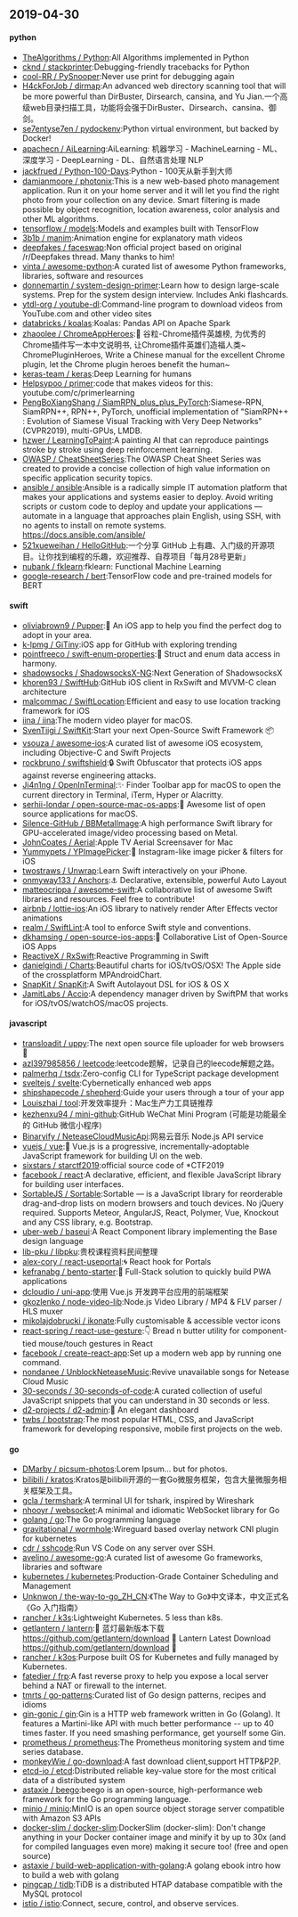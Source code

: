 ## 2019-04-30

#### python
* [TheAlgorithms / Python](https://github.com/TheAlgorithms/Python):All Algorithms implemented in Python
* [cknd / stackprinter](https://github.com/cknd/stackprinter):Debugging-friendly tracebacks for Python
* [cool-RR / PySnooper](https://github.com/cool-RR/PySnooper):Never use print for debugging again
* [H4ckForJob / dirmap](https://github.com/H4ckForJob/dirmap):An advanced web directory scanning tool that will be more powerful than DirBuster, Dirsearch, cansina, and Yu Jian.一个高级web目录扫描工具，功能将会强于DirBuster、Dirsearch、cansina、御剑。
* [se7entyse7en / pydockenv](https://github.com/se7entyse7en/pydockenv):Python virtual environment, but backed by Docker!
* [apachecn / AiLearning](https://github.com/apachecn/AiLearning):AiLearning: 机器学习 - MachineLearning - ML、深度学习 - DeepLearning - DL、自然语言处理 NLP
* [jackfrued / Python-100-Days](https://github.com/jackfrued/Python-100-Days):Python - 100天从新手到大师
* [damianmoore / photonix](https://github.com/damianmoore/photonix):This is a new web-based photo management application. Run it on your home server and it will let you find the right photo from your collection on any device. Smart filtering is made possible by object recognition, location awareness, color analysis and other ML algorithms.
* [tensorflow / models](https://github.com/tensorflow/models):Models and examples built with TensorFlow
* [3b1b / manim](https://github.com/3b1b/manim):Animation engine for explanatory math videos
* [deepfakes / faceswap](https://github.com/deepfakes/faceswap):Non official project based on original /r/Deepfakes thread. Many thanks to him!
* [vinta / awesome-python](https://github.com/vinta/awesome-python):A curated list of awesome Python frameworks, libraries, software and resources
* [donnemartin / system-design-primer](https://github.com/donnemartin/system-design-primer):Learn how to design large-scale systems. Prep for the system design interview. Includes Anki flashcards.
* [ytdl-org / youtube-dl](https://github.com/ytdl-org/youtube-dl):Command-line program to download videos from YouTube.com and other video sites
* [databricks / koalas](https://github.com/databricks/koalas):Koalas: Pandas API on Apache Spark
* [zhaoolee / ChromeAppHeroes](https://github.com/zhaoolee/ChromeAppHeroes):🌈
谷粒-Chrome插件英雄榜, 为优秀的Chrome插件写一本中文说明书, 让Chrome插件英雄们造福人类~ ChromePluginHeroes, Write a Chinese manual for the excellent Chrome plugin, let the Chrome plugin heroes benefit the human~
* [keras-team / keras](https://github.com/keras-team/keras):Deep Learning for humans
* [Helpsypoo / primer](https://github.com/Helpsypoo/primer):code that makes videos for this: youtube.com/c/primerlearning
* [PengBoXiangShang / SiamRPN_plus_plus_PyTorch](https://github.com/PengBoXiangShang/SiamRPN_plus_plus_PyTorch):Siamese-RPN, SiamRPN++, RPN++, PyTorch, unofficial implementation of "SiamRPN++ : Evolution of Siamese Visual Tracking with Very Deep Networks" (CVPR2019), multi-GPUs, LMDB.
* [hzwer / LearningToPaint](https://github.com/hzwer/LearningToPaint):A painting AI that can reproduce paintings stroke by stroke using deep reinforcement learning.
* [OWASP / CheatSheetSeries](https://github.com/OWASP/CheatSheetSeries):The OWASP Cheat Sheet Series was created to provide a concise collection of high value information on specific application security topics.
* [ansible / ansible](https://github.com/ansible/ansible):Ansible is a radically simple IT automation platform that makes your applications and systems easier to deploy. Avoid writing scripts or custom code to deploy and update your applications — automate in a language that approaches plain English, using SSH, with no agents to install on remote systems. https://docs.ansible.com/ansible/
* [521xueweihan / HelloGitHub](https://github.com/521xueweihan/HelloGitHub):一个分享 GitHub 上有趣、入门级的开源项目。让你找到编程的乐趣，欢迎推荐、自荐项目「每月28号更新」
* [nubank / fklearn](https://github.com/nubank/fklearn):fklearn: Functional Machine Learning
* [google-research / bert](https://github.com/google-research/bert):TensorFlow code and pre-trained models for BERT

#### swift
* [oliviabrown9 / Pupper](https://github.com/oliviabrown9/Pupper):🐶
An iOS app to help you find the perfect dog to adopt in your area.
* [k-lpmg / GiTiny](https://github.com/k-lpmg/GiTiny):iOS app for GitHub with exploring trending
* [pointfreeco / swift-enum-properties](https://github.com/pointfreeco/swift-enum-properties):🤝
Struct and enum data access in harmony.
* [shadowsocks / ShadowsocksX-NG](https://github.com/shadowsocks/ShadowsocksX-NG):Next Generation of ShadowsocksX
* [khoren93 / SwiftHub](https://github.com/khoren93/SwiftHub):GitHub iOS client in RxSwift and MVVM-C clean architecture
* [malcommac / SwiftLocation](https://github.com/malcommac/SwiftLocation):Efficient and easy to use location tracking framework for iOS
* [iina / iina](https://github.com/iina/iina):The modern video player for macOS.
* [SvenTiigi / SwiftKit](https://github.com/SvenTiigi/SwiftKit):Start your next Open-Source Swift Framework
📦
* [vsouza / awesome-ios](https://github.com/vsouza/awesome-ios):A curated list of awesome iOS ecosystem, including Objective-C and Swift Projects
* [rockbruno / swiftshield](https://github.com/rockbruno/swiftshield):🔒
Swift Obfuscator that protects iOS apps against reverse engineering attacks.
* [Ji4n1ng / OpenInTerminal](https://github.com/Ji4n1ng/OpenInTerminal):✨
Finder Toolbar app for macOS to open the current directory in Terminal, iTerm, Hyper or Alacritty.
* [serhii-londar / open-source-mac-os-apps](https://github.com/serhii-londar/open-source-mac-os-apps):🚀
Awesome list of open source applications for macOS.
* [Silence-GitHub / BBMetalImage](https://github.com/Silence-GitHub/BBMetalImage):A high performance Swift library for GPU-accelerated image/video processing based on Metal.
* [JohnCoates / Aerial](https://github.com/JohnCoates/Aerial):Apple TV Aerial Screensaver for Mac
* [Yummypets / YPImagePicker](https://github.com/Yummypets/YPImagePicker):📸
Instagram-like image picker & filters for iOS
* [twostraws / Unwrap](https://github.com/twostraws/Unwrap):Learn Swift interactively on your iPhone.
* [onmyway133 / Anchors](https://github.com/onmyway133/Anchors):⚓️
Declarative, extensible, powerful Auto Layout
* [matteocrippa / awesome-swift](https://github.com/matteocrippa/awesome-swift):A collaborative list of awesome Swift libraries and resources. Feel free to contribute!
* [airbnb / lottie-ios](https://github.com/airbnb/lottie-ios):An iOS library to natively render After Effects vector animations
* [realm / SwiftLint](https://github.com/realm/SwiftLint):A tool to enforce Swift style and conventions.
* [dkhamsing / open-source-ios-apps](https://github.com/dkhamsing/open-source-ios-apps):📱
Collaborative List of Open-Source iOS Apps
* [ReactiveX / RxSwift](https://github.com/ReactiveX/RxSwift):Reactive Programming in Swift
* [danielgindi / Charts](https://github.com/danielgindi/Charts):Beautiful charts for iOS/tvOS/OSX! The Apple side of the crossplatform MPAndroidChart.
* [SnapKit / SnapKit](https://github.com/SnapKit/SnapKit):A Swift Autolayout DSL for iOS & OS X
* [JamitLabs / Accio](https://github.com/JamitLabs/Accio):A dependency manager driven by SwiftPM that works for iOS/tvOS/watchOS/macOS projects.

#### javascript
* [transloadit / uppy](https://github.com/transloadit/uppy):The next open source file uploader for web browsers
🐶
* [azl397985856 / leetcode](https://github.com/azl397985856/leetcode):leetcode题解，记录自己的leecode解题之路。
* [palmerhq / tsdx](https://github.com/palmerhq/tsdx):Zero-config CLI for TypeScript package development
* [sveltejs / svelte](https://github.com/sveltejs/svelte):Cybernetically enhanced web apps
* [shipshapecode / shepherd](https://github.com/shipshapecode/shepherd):Guide your users through a tour of your app
* [Louiszhai / tool](https://github.com/Louiszhai/tool):开发效率提升：Mac生产力工具链推荐
* [kezhenxu94 / mini-github](https://github.com/kezhenxu94/mini-github):GitHub WeChat Mini Program (可能是功能最全的 GitHub 微信小程序)
* [Binaryify / NeteaseCloudMusicApi](https://github.com/Binaryify/NeteaseCloudMusicApi):网易云音乐 Node.js API service
* [vuejs / vue](https://github.com/vuejs/vue):🖖
Vue.js is a progressive, incrementally-adoptable JavaScript framework for building UI on the web.
* [sixstars / starctf2019](https://github.com/sixstars/starctf2019):official source code of *CTF2019
* [facebook / react](https://github.com/facebook/react):A declarative, efficient, and flexible JavaScript library for building user interfaces.
* [SortableJS / Sortable](https://github.com/SortableJS/Sortable):Sortable — is a JavaScript library for reorderable drag-and-drop lists on modern browsers and touch devices. No jQuery required. Supports Meteor, AngularJS, React, Polymer, Vue, Knockout and any CSS library, e.g. Bootstrap.
* [uber-web / baseui](https://github.com/uber-web/baseui):A React Component library implementing the Base design language
* [lib-pku / libpku](https://github.com/lib-pku/libpku):贵校课程资料民间整理
* [alex-cory / react-useportal](https://github.com/alex-cory/react-useportal):🌀
React hook for Portals
* [kefranabg / bento-starter](https://github.com/kefranabg/bento-starter):🍱
Full-Stack solution to quickly build PWA applications
* [dcloudio / uni-app](https://github.com/dcloudio/uni-app):使用 Vue.js 开发跨平台应用的前端框架
* [gkozlenko / node-video-lib](https://github.com/gkozlenko/node-video-lib):Node.js Video Library / MP4 & FLV parser / HLS muxer
* [mikolajdobrucki / ikonate](https://github.com/mikolajdobrucki/ikonate):Fully customisable & accessible vector icons
* [react-spring / react-use-gesture](https://github.com/react-spring/react-use-gesture):👇
Bread n butter utility for component-tied mouse/touch gestures in React
* [facebook / create-react-app](https://github.com/facebook/create-react-app):Set up a modern web app by running one command.
* [nondanee / UnblockNeteaseMusic](https://github.com/nondanee/UnblockNeteaseMusic):Revive unavailable songs for Netease Cloud Music
* [30-seconds / 30-seconds-of-code](https://github.com/30-seconds/30-seconds-of-code):A curated collection of useful JavaScript snippets that you can understand in 30 seconds or less.
* [d2-projects / d2-admin](https://github.com/d2-projects/d2-admin):🌈
An elegant dashboard
* [twbs / bootstrap](https://github.com/twbs/bootstrap):The most popular HTML, CSS, and JavaScript framework for developing responsive, mobile first projects on the web.

#### go
* [DMarby / picsum-photos](https://github.com/DMarby/picsum-photos):Lorem Ipsum... but for photos.
* [bilibili / kratos](https://github.com/bilibili/kratos):Kratos是bilibili开源的一套Go微服务框架，包含大量微服务相关框架及工具。
* [gcla / termshark](https://github.com/gcla/termshark):A terminal UI for tshark, inspired by Wireshark
* [nhooyr / websocket](https://github.com/nhooyr/websocket):A minimal and idiomatic WebSocket library for Go
* [golang / go](https://github.com/golang/go):The Go programming language
* [gravitational / wormhole](https://github.com/gravitational/wormhole):Wireguard based overlay network CNI plugin for kubernetes
* [cdr / sshcode](https://github.com/cdr/sshcode):Run VS Code on any server over SSH.
* [avelino / awesome-go](https://github.com/avelino/awesome-go):A curated list of awesome Go frameworks, libraries and software
* [kubernetes / kubernetes](https://github.com/kubernetes/kubernetes):Production-Grade Container Scheduling and Management
* [Unknwon / the-way-to-go_ZH_CN](https://github.com/Unknwon/the-way-to-go_ZH_CN):《The Way to Go》中文译本，中文正式名《Go 入门指南》
* [rancher / k3s](https://github.com/rancher/k3s):Lightweight Kubernetes. 5 less than k8s.
* [getlantern / lantern](https://github.com/getlantern/lantern):🔴
蓝灯最新版本下载 https://github.com/getlantern/download
🔴
Lantern Latest Download https://github.com/getlantern/download
🔴
* [rancher / k3os](https://github.com/rancher/k3os):Purpose built OS for Kubernetes and fully managed by Kubernetes.
* [fatedier / frp](https://github.com/fatedier/frp):A fast reverse proxy to help you expose a local server behind a NAT or firewall to the internet.
* [tmrts / go-patterns](https://github.com/tmrts/go-patterns):Curated list of Go design patterns, recipes and idioms
* [gin-gonic / gin](https://github.com/gin-gonic/gin):Gin is a HTTP web framework written in Go (Golang). It features a Martini-like API with much better performance -- up to 40 times faster. If you need smashing performance, get yourself some Gin.
* [prometheus / prometheus](https://github.com/prometheus/prometheus):The Prometheus monitoring system and time series database.
* [monkeyWie / go-download](https://github.com/monkeyWie/go-download):A fast download client,support HTTP&P2P.
* [etcd-io / etcd](https://github.com/etcd-io/etcd):Distributed reliable key-value store for the most critical data of a distributed system
* [astaxie / beego](https://github.com/astaxie/beego):beego is an open-source, high-performance web framework for the Go programming language.
* [minio / minio](https://github.com/minio/minio):MinIO is an open source object storage server compatible with Amazon S3 APIs
* [docker-slim / docker-slim](https://github.com/docker-slim/docker-slim):DockerSlim (docker-slim): Don't change anything in your Docker container image and minify it by up to 30x (and for compiled languages even more) making it secure too! (free and open source)
* [astaxie / build-web-application-with-golang](https://github.com/astaxie/build-web-application-with-golang):A golang ebook intro how to build a web with golang
* [pingcap / tidb](https://github.com/pingcap/tidb):TiDB is a distributed HTAP database compatible with the MySQL protocol
* [istio / istio](https://github.com/istio/istio):Connect, secure, control, and observe services.
